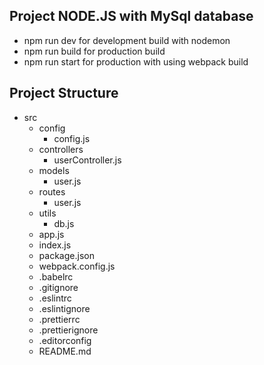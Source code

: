 ## Project NODE.JS with MySql database

- npm run dev for development build with nodemon
- npm run build for production build
- npm run start for production with using webpack build

## Project Structure

- src
  - config
    - config.js
  - controllers
    - userController.js
  - models
    - user.js
  - routes
    - user.js
  - utils
    - db.js
  - app.js
  - index.js
  - package.json
  - webpack.config.js
  - .babelrc
  - .gitignore
  - .eslintrc
  - .eslintignore
  - .prettierrc
  - .prettierignore
  - .editorconfig
  - README.md